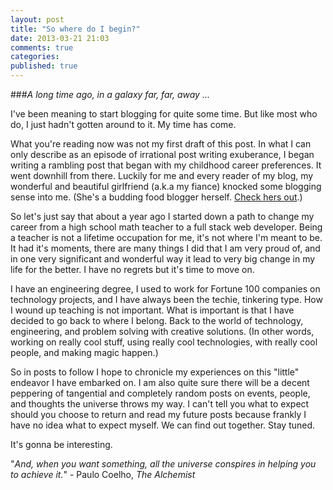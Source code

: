 ```yaml
---
layout: post
title: "So where do I begin?"
date: 2013-03-21 21:03
comments: true
categories:
published: true
---
```

###*A long time ago, in a galaxy far, far, away ...*

I've been meaning to start blogging for quite some time. But like most who do, I just hadn't gotten around to it. My time has come.

What you're reading now was not my first draft of this post. In what I can only describe as an episode of irrational post writing exuberance, I began writing a rambling post that began with my childhood career preferences. It went downhill from there. Luckily for me and every reader of my blog, my wonderful and beautiful girlfriend (a.k.a my fiance) knocked some blogging sense into me. (She's a budding food blogger herself. [Check hers out](http://foodentity.wordpress.com).)

So let's just say that about a year ago I started down a path to change my career from a high school math teacher to a full stack web developer. Being a teacher is not a lifetime occupation for me, it's not where I'm meant to be. It had it's moments, there are many things I did that I am very proud of, and in one very significant and wonderful way it lead to very big change in my life for the better. I have no regrets but it's time to move on.

I have an engineering degree, I used to work for Fortune 100 companies on technology projects, and I have always been the techie, tinkering type. How I wound up teaching is not important. What is important is that I have decided to go back to where I belong. Back to the world of technology, engineering, and problem solving with creative solutions. (In other words, working on really cool stuff, using really cool technologies, with really cool people, and making magic happen.)

So in posts to follow I hope to chronicle my experiences on this "little" endeavor I have embarked on. I am also quite sure there will be a decent peppering of tangential and completely random posts on events, people, and thoughts the universe throws my way. I can't tell you what to expect should you choose to return and read my future posts because frankly I have no idea what to expect myself. We can find out together. Stay tuned.

It's gonna be interesting.


"*And, when you want something, all the universe conspires in helping you to achieve it.*" - Paulo Coelho, *The Alchemist*
